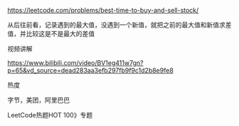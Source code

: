 https://leetcode.com/problems/best-time-to-buy-and-sell-stock/


从后往前看，记录遇到的最大值，没遇到一个新值，就把之前的最大值和新值求差值，并比较这是不是最大的差值


视频讲解

https://www.bilibili.com/video/BV1eg411w7gn?p=65&vd_source=dead283aa3efb297fb9f9c1d2b8e9fe8


热度

字节，美团，阿里巴巴

LeetCode热题HOT 100》专题
